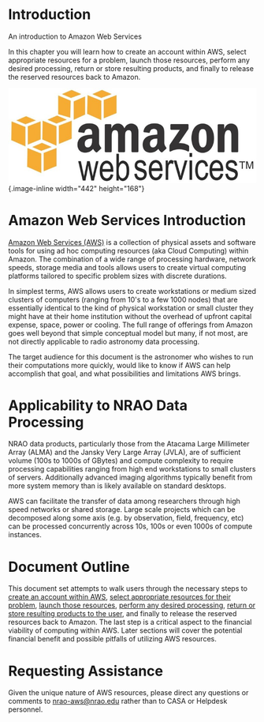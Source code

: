

# Introduction 

An introduction to Amazon Web Services

In this chapter you will learn how to create an account within AWS, select appropriate resources for a problem, launch those resources, perform any desired processing, return or store resulting products, and finally to release the reserved resources back to Amazon.

![3c5e2909ab2bbc221f7c4669215ce21a70523c54](media/3c5e2909ab2bbc221f7c4669215ce21a70523c54.jpg){.image-inline width="442" height="168"}

# Amazon Web Services Introduction

[Amazon Web Services (AWS)](https://aws.amazon.com/) is a collection of physical assets and software tools for using ad hoc computing resources (aka Cloud Computing) within Amazon. The combination of a wide range of processing hardware, network speeds, storage media and tools allows users to create virtual computing platforms tailored to specific problem sizes with discrete durations.

In simplest terms, AWS allows users to create workstations or medium sized clusters of computers (ranging from 10\'s to a few 1000 nodes) that are essentially identical to the kind of physical workstation or small cluster they might have at their home institution without the overhead of upfront capital expense, space, power or cooling. The full range of offerings from Amazon goes well beyond that simple conceptual model but many, if not most, are not directly applicable to radio astronomy data processing.

The target audience for this document is the astronomer who wishes to run their computations more quickly, would like to know if AWS can help accomplish that goal, and what possibilities and limitations AWS brings.

# Applicability to NRAO Data Processing

NRAO data products, particularly those from the Atacama Large Millimeter Array (ALMA) and the Jansky Very Large Array (JVLA), are of sufficient volume (100s to 1000s of GBytes) and compute complexity to require processing capabilities ranging from high end workstations to small clusters of servers. Additionally advanced imaging algorithms typically benefit from more system memory than is likely available on standard desktops.

AWS can facilitate the transfer of data among researchers through high speed networks or shared storage. Large scale projects which can be decomposed along some axis (e.g. by observation, field, frequency, etc) can be processed concurrently across 10s, 100s or even 1000s of compute instances.

# Document Outline

This document set attempts to walk users through the necessary steps to [create an account within AWS](https://casa.nrao.edu/casadocs-devel/stable/usingcasa/casa-on-amazon-web-services/account-and-user-setup), [select appropriate resources for their problem](https://casa.nrao.edu/casadocs-devel/stable/usingcasa/casa-on-amazon-web-services/amazon-machine-images), [launch those resources](https://casa.nrao.edu/casadocs-devel/stable/usingcasa/casa-on-amazon-web-services/amazon-machine-images), [perform any desired processing](https://casa.nrao.edu/casadocs-devel/stable/usingcasa/casa-on-amazon-web-services/instances), [return or store resulting products to the user](https://casa.nrao.edu/casadocs-devel/stable/usingcasa/casa-on-amazon-web-services/storage), and finally to release the reserved resources back to Amazon. The last step is a critical aspect to the financial viability of computing within AWS.  Later sections will cover the potential financial benefit and possible pitfalls of utilizing AWS resources.

# Requesting Assistance

Given the unique nature of AWS resources, please direct any questions or comments to [nrao-aws\@nrao.edu](mailto:nrao-aws@nrao.edu?subject=AWS%20Questions/Comments "AWS Questions/Comments") rather than to CASA or Helpdesk personnel.

